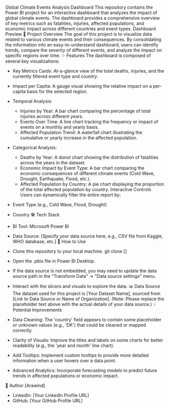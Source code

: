 Global Climate Events Analysis Dashboard
This repository contains the Power BI project for an interactive dashboard that analyzes the impact of global climate events. The dashboard provides a comprehensive overview of key metrics such as fatalities, injuries, affected populations, and economic impact across different countries and event types.
Dashboard Preview
🎯 Project Overview
The goal of this project is to visualize data related to various climate events and their consequences. By consolidating the information into an easy-to-understand dashboard, users can identify trends, compare the severity of different events, and analyze the impact on specific regions over time.
✨ Features
The dashboard is composed of several key visualizations:
 * Key Metrics Cards: At-a-glance view of the total deaths, injuries, and the currently filtered event type and country.
 * Impact per Capita: A gauge visual showing the relative impact on a per-capita basis for the selected region.
 * Temporal Analysis:
   * Injuries by Year: A bar chart comparing the percentage of total injuries across different years.
   * Events Over Time: A line chart tracking the frequency or impact of events on a monthly and yearly basis.
   * Affected Population Trend: A waterfall chart illustrating the cumulative or yearly increase in the affected population.
 * Categorical Analysis:
   * Deaths by Year: A donut chart showing the distribution of fatalities across the years in the dataset.
   * Economic Impact by Event Type: A bar chart comparing the economic consequences of different climate events (Cold Wave, Drought, Earthquake, Flood, etc.).
   * Affected Population by Country: A pie chart displaying the proportion of the total affected population by country.
Interactive Controls
Users can dynamically filter the entire report by:
 * Event Type (e.g., Cold Wave, Flood, Drought)
 * Country
🛠️ Tech Stack
 * BI Tool: Microsoft Power BI
 * Data Source: [Specify your data source here, e.g., CSV file from Kaggle, WHO database, etc.]
🚀 How to Use
 * Clone this repository to your local machine.
   git clone []

 * Open the .pbix file in Power BI Desktop.
 * If the data source is not embedded, you may need to update the data source path in the "Transform Data" -> "Data source settings" menu.
 * Interact with the slicers and visuals to explore the data.
📊 Data Source
The dataset used for this project is [Your Dataset Name], sourced from [Link to Data Source or Name of Organization].
(Note: Please replace the placeholder text above with the actual details of your data source.)
💡 Potential Improvements
 * Data Cleaning: The 'country' field appears to contain some placeholder or unknown values (e.g., 'DK') that could be cleaned or mapped correctly.
 * Clarity of Visuals: Improve the titles and labels on some charts for better readability (e.g., the 'year and month' line chart).
 * Add Tooltips: Implement custom tooltips to provide more detailed information when a user hovers over a data point.
 * Advanced Analytics: Incorporate forecasting models to predict future trends in affected populations or economic impact.
   
👤 Author
[Arawind]
 * LinkedIn: [Your LinkedIn Profile URL]
 * GitHub: [Your GitHub Profile URL]
